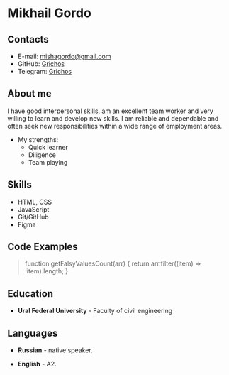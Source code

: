 
# Mikhail Gordo
## Contacts
- E-mail: mishagordo@gmail.com
- GitHub: [Grichos]
- Telegram: [Griсhos]

## About me
I have good interpersonal skills, am an excellent team worker and very willing to learn and develop new skills.
I am reliable and dependable and often seek new responsibilities within a wide range of employment areas.
- My strengths:
   - Quick learner
   - Diligence
   - Team playing

## Skills
- HTML, CSS
- JavaScript 
- Git/GitHub
- Figma

## Code Examples
> function getFalsyValuesCount(arr) {
 return arr.filter((item) => !item).length;
}
> 
## Education
- **Ural Federal University** - Faculty of civil engineering


## Languages
- **Russian** - native speaker.
- **English** - A2.

   [Grichos]: <https://github.com/Grichos>
   [Griсhos ]: <https://t.me/Grichos>
